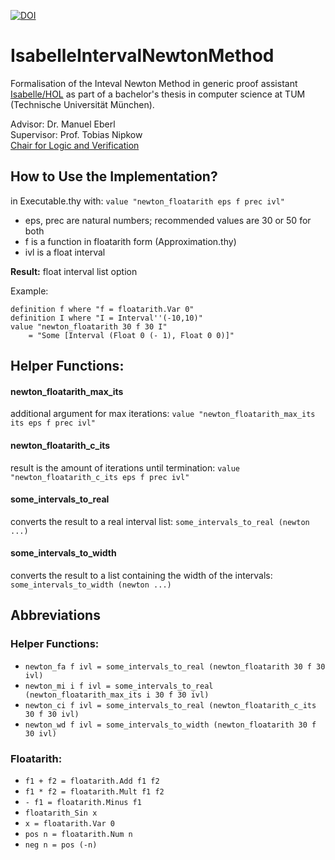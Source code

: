 [![DOI](https://zenodo.org/badge/366747718.svg)](https://zenodo.org/badge/latestdoi/366747718)

# IsabelleIntervalNewtonMethod

Formalisation of the Inteval Newton Method in generic proof assistant [Isabelle/HOL](https://isabelle.in.tum.de/) as part of a bachelor's thesis in computer science at TUM (Technische Universität München).

Advisor: Dr. Manuel Eberl\
Supervisor: Prof. Tobias Nipkow\
[Chair for Logic and Verification](https://www21.in.tum.de/)

## How to Use the Implementation?

in Executable.thy with: `value "newton_floatarith eps f prec ivl"`

- eps, prec are natural numbers; recommended values are 30 or 50 for both
- f is a function in floatarith form (Approximation.thy)
- ivl is a float interval

__Result:__ float interval list option

Example:

```
definition f where "f = floatarith.Var 0"
definition I where "I = Interval''(-10,10)"
value "newton_floatarith 30 f 30 I"
	= "Some [Interval (Float 0 (- 1), Float 0 0)]"
```

## Helper Functions:

#### newton\_floatarith\_max\_its

additional argument for max iterations: `value "newton_floatarith_max_its its eps f prec ivl"`

#### newton\_floatarith\_c\_its

result is the amount of iterations until termination: `value "newton_floatarith_c_its eps f prec ivl"`

#### some\_intervals\_to\_real

converts the result to a real interval list: `some_intervals_to_real (newton ...)`

#### some\_intervals\_to\_width

converts the result to a list containing the width of the intervals: `some_intervals_to_width (newton ...)`

## Abbreviations

### Helper Functions:

- `newton_fa f ivl = some_intervals_to_real (newton_floatarith 30 f 30 ivl)`
- `newton_mi i f ivl = some_intervals_to_real (newton_floatarith_max_its i 30 f 30 ivl)`
- `newton_ci f ivl = some_intervals_to_real (newton_floatarith_c_its 30 f 30 ivl)`
- `newton_wd f ivl = some_intervals_to_width (newton_floatarith 30 f 30 ivl)`

### Floatarith:
- `f1 + f2 = floatarith.Add f1 f2`
- `f1 * f2 = floatarith.Mult f1 f2`
- `- f1 = floatarith.Minus f1`
- `floatarith_Sin x`
- `x = floatarith.Var 0`
- `pos n = floatarith.Num n`
- `neg n = pos (-n)`